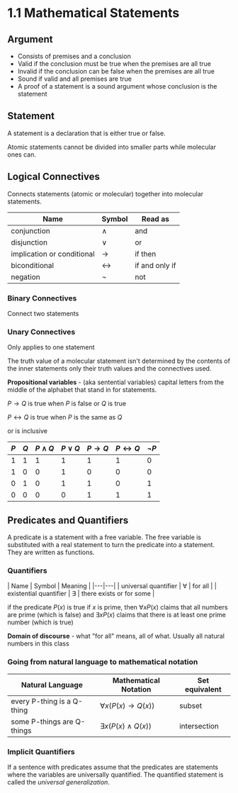 # 1.1 Mathematical Statements

## Argument

- Consists of premises and a conclusion
- Valid if the conclusion must be true when the premises are all true
- Invalid if the conclusion can be false when the premises are all true
- Sound if valid and all premises are true
- A proof of a statement is a sound argument whose conclusion is the statement

## Statement

A statement is a declaration that is either true or false.

Atomic statements cannot be divided into smaller parts while molecular ones can.

## Logical Connectives

Connects statements (atomic or molecular) together into molecular statements.

| Name | Symbol | Read as |
|---|---|---|
| conjunction | $\land$ | and |
| disjunction | $\lor$ | or |
| implication or conditional | $\rightarrow$ | if then |
| biconditional | $\leftrightarrow$ | if and only if |
| negation | $\lnot$ | not |

### Binary Connectives

Connect two statements

### Unary Connectives

Only applies to one statement

The truth value of a molecular statement isn't determined by the contents of the
inner statements only their truth values and the connectives used.

**Propositional variables** - (aka sentential variables) capital letters from
the middle of the alphabet that stand in for statements.

$P\rightarrow Q$ is true when $P$ is false or $Q$ is true

$P\leftrightarrow Q$ is true when $P$ is the same as $Q$

or is inclusive

|  $P$  |  $Q$  |  $P \land Q$  |  $P \lor Q$  |  $P \rightarrow Q$  |  $P \leftrightarrow Q$  |  $\lnot P$  |
|-----|-----|-----------|----------|----------|-----------|------|
|  1  |  1  |     1     |    1     |    1     |     1     |  0   |
|  1  |  0  |     0     |    1     |    0     |     0     |  0   |
|  0  |  1  |     0     |    1     |    1     |     0     |  1   |
|  0  |  0  |     0     |    0     |    1     |     1     |  1   |

## Predicates and Quantifiers

A predicate is a statement with a free variable. The free variable is
substituted with a real statement to  turn the predicate into a statement. They
are written as functions.

### Quantifiers

| Name | Symbol | Meaning |
|---|---|
| universal quantifier | $\forall$ | for all |
| existential quantifier | $\exists$ | there exists or for some |

if the predicate $P(x)$ is true if $x$ is prime, then $\forall x P(x)$ claims
that all numbers are prime (which is false) and $\exists x P(x)$ claims that
there is at least one prime number (which is true)

**Domain of discourse** - what "for all" means, all of what. Usually all natural
numbers in this class

### Going from natural language to mathematical notation

| Natural Language | Mathematical Notation | Set equivalent |
|---|---|---|
| every P-thing is a Q-thing | $\forall x (P(x) \rightarrow Q(x))$ | subset |
| some P-things are Q-things | $\exists x (P(x) \land Q(x))$ | intersection |

### Implicit Quantifiers

If a sentence with predicates assume that the predicates are statements where
the variables are universally quantified. The quantified statement is called the
*universal generalization*.
